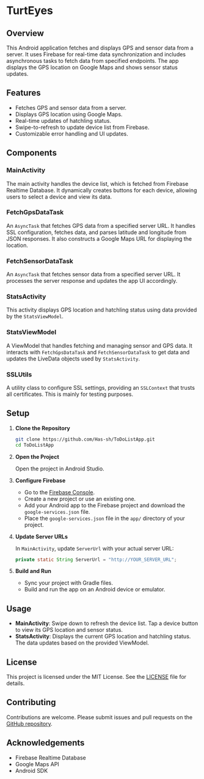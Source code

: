# TurtEyes

## Overview

This Android application fetches and displays GPS and sensor data from a server. It uses Firebase for real-time data synchronization and includes asynchronous tasks to fetch data from specified endpoints. The app displays the GPS location on Google Maps and shows sensor status updates. 

## Features

- Fetches GPS and sensor data from a server.
- Displays GPS location using Google Maps.
- Real-time updates of hatchling status.
- Swipe-to-refresh to update device list from Firebase.
- Customizable error handling and UI updates.

## Components

### MainActivity

The main activity handles the device list, which is fetched from Firebase Realtime Database. It dynamically creates buttons for each device, allowing users to select a device and view its data.

### FetchGpsDataTask

An `AsyncTask` that fetches GPS data from a specified server URL. It handles SSL configuration, fetches data, and parses latitude and longitude from JSON responses. It also constructs a Google Maps URL for displaying the location.

### FetchSensorDataTask

An `AsyncTask` that fetches sensor data from a specified server URL. It processes the server response and updates the app UI accordingly.

### StatsActivity

This activity displays GPS location and hatchling status using data provided by the `StatsViewModel`.

### StatsViewModel

A ViewModel that handles fetching and managing sensor and GPS data. It interacts with `FetchGpsDataTask` and `FetchSensorDataTask` to get data and updates the LiveData objects used by `StatsActivity`.

### SSLUtils

A utility class to configure SSL settings, providing an `SSLContext` that trusts all certificates. This is mainly for testing purposes.

## Setup

1. **Clone the Repository**

   ```sh
   git clone https://github.com/Has-sh/ToDoListApp.git
   cd ToDoListApp
   ```

2. **Open the Project**

   Open the project in Android Studio.

3. **Configure Firebase**

   - Go to the [Firebase Console](https://console.firebase.google.com/).
   - Create a new project or use an existing one.
   - Add your Android app to the Firebase project and download the `google-services.json` file.
   - Place the `google-services.json` file in the `app/` directory of your project.

4. **Update Server URLs**

   In `MainActivity`, update `ServerUrl` with your actual server URL:
   ```java
   private static String ServerUrl = "http://YOUR_SERVER_URL";
   ```

5. **Build and Run**

   - Sync your project with Gradle files.
   - Build and run the app on an Android device or emulator.

## Usage

- **MainActivity**: Swipe down to refresh the device list. Tap a device button to view its GPS location and sensor status.
- **StatsActivity**: Displays the current GPS location and hatchling status. The data updates based on the provided ViewModel.

## License

This project is licensed under the MIT License. See the [LICENSE](LICENSE) file for details.

## Contributing

Contributions are welcome. Please submit issues and pull requests on the [GitHub repository](https://github.com/Has-sh/ToDoListApp).

## Acknowledgements

- Firebase Realtime Database
- Google Maps API
- Android SDK
